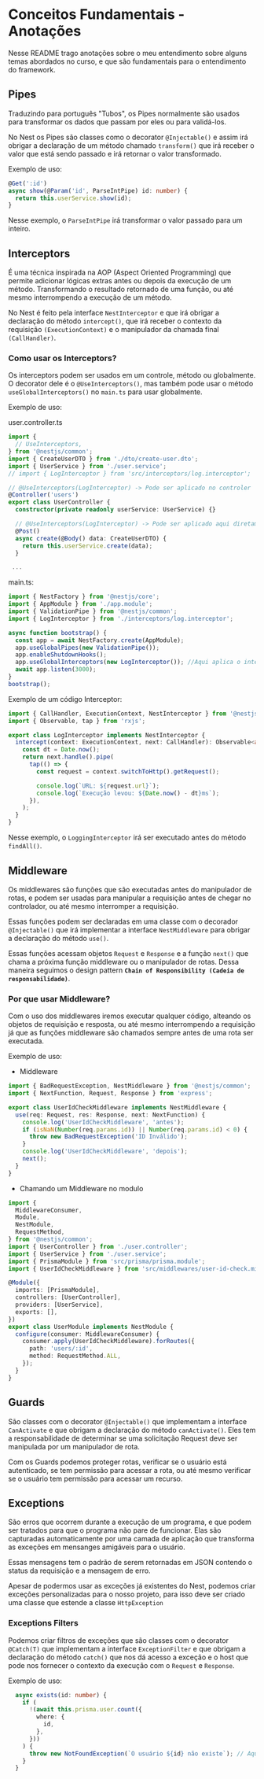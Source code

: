 # Conceitos Fundamentais - Anotações

Nesse README trago anotações sobre o meu entendimento sobre alguns temas abordados no curso, e que são fundamentais para o entendimento do framework.

## Pipes

Traduzindo para português "Tubos", os Pipes normalmente são usados para transformar os dados que passam por eles ou para validá-los.

No Nest os Pipes são classes como o decorator `@Injectable()` e assim irá obrigar a declaração de um método chamado `transform()` que irá receber o valor que está sendo passado e irá retornar o valor transformado.

Exemplo de uso:

```typescript
@Get(':id')
async show(@Param('id', ParseIntPipe) id: number) {
  return this.userService.show(id);
}
```

Nesse exemplo, o `ParseIntPipe` irá transformar o valor passado para um inteiro.

## Interceptors

É uma técnica inspirada na AOP (Aspect Oriented Programming) que permite adicionar lógicas extras antes ou depois da execução de um método. Transformando o resultado retornado de uma função, ou até mesmo interrompendo a execução de um método.

No Nest é feito pela interface `NestInterceptor` e que irá obrigar a declaração do método `intercept()`, que irá receber o contexto da requisição `(ExecutionContext)` e o manipulador da chamada final `(CallHandler)`.

### Como usar os Interceptors?

Os interceptors podem ser usados em um controle, método ou globalmente. O decorator dele é o `@UseInterceptors()`, mas também pode usar o método `useGlobalInterceptors()` no `main.ts` para usar globalmente.

Exemplo de uso:

user.controller.ts

```typescript
import {
  // UseInterceptors,
} from '@nestjs/common';
import { CreateUserDTO } from './dto/create-user.dto';
import { UserService } from './user.service';
// import { LogInterceptor } from 'src/interceptors/log.interceptor';

// @UseInterceptors(LogInterceptor) -> Pode ser aplicado no controler
@Controller('users')
export class UserController {
  constructor(private readonly userService: UserService) {}

  // @UseInterceptors(LogInterceptor) -> Pode ser aplicado aqui diretamente
  @Post()
  async create(@Body() data: CreateUserDTO) {
    return this.userService.create(data);
  }

 ...
```

main.ts:

```typescript
import { NestFactory } from '@nestjs/core';
import { AppModule } from './app.module';
import { ValidationPipe } from '@nestjs/common';
import { LogInterceptor } from './interceptors/log.interceptor';

async function bootstrap() {
  const app = await NestFactory.create(AppModule);
  app.useGlobalPipes(new ValidationPipe());
  app.enableShutdownHooks();
  app.useGlobalInterceptors(new LogInterceptor()); //Aqui aplica o interceptor globalmente
  await app.listen(3000);
}
bootstrap();
```

Exemplo de um código Interceptor:

```typescript
import { CallHandler, ExecutionContext, NestInterceptor } from '@nestjs/common';
import { Observable, tap } from 'rxjs';

export class LogInterceptor implements NestInterceptor {
  intercept(context: ExecutionContext, next: CallHandler): Observable<any> {
    const dt = Date.now();
    return next.handle().pipe(
      tap(() => {
        const request = context.switchToHttp().getRequest();

        console.log(`URL: ${request.url}`);
        console.log(`Execução levou: ${Date.now() - dt}ms`);
      }),
    );
  }
}
```

Nesse exemplo, o `LoggingInterceptor` irá ser executado antes do método `findAll()`.

## Middleware

Os middlewares são funções que são executadas antes do manipulador de rotas, e podem ser usadas para manipular a requisição antes de chegar no controlador, ou até mesmo interromper a requisição.

Essas funções podem ser declaradas em uma classe com o decorador `@Injectable()` que irá implementar a interface `NestMiddleware` para obrigar a declaração do método `use()`.

Essas funções acessam objetos `Request` e `Response` e a função `next()` que chama a próxima função middleware ou o manipulador de rotas. Dessa maneira seguimos o design pattern **`Chain of Responsibility (Cadeia de responsabilidade)`**.

### Por que usar Middleware?

Com o uso dos middlewares iremos executar qualquer código, alteando os objetos de requisição e resposta, ou até mesmo interrompendo a requisição já que as funções middleware são chamados sempre antes de uma rota ser executada.

Exemplo de uso:

- Middleware

```typescript
import { BadRequestException, NestMiddleware } from '@nestjs/common';
import { NextFunction, Request, Response } from 'express';

export class UserIdCheckMiddleware implements NestMiddleware {
  use(req: Request, res: Response, next: NextFunction) {
    console.log('UserIdCheckMiddleware', 'antes');
    if (isNaN(Number(req.params.id)) || Number(req.params.id) < 0) {
      throw new BadRequestException('ID Inválido');
    }
    console.log('UserIdCheckMiddleware', 'depois');
    next();
  }
}
```

- Chamando um Middleware no modulo

```typescript
import {
  MiddlewareConsumer,
  Module,
  NestModule,
  RequestMethod,
} from '@nestjs/common';
import { UserController } from './user.controller';
import { UserService } from './user.service';
import { PrismaModule } from 'src/prisma/prisma.module';
import { UserIdCheckMiddleware } from 'src/middlewares/user-id-check.middleware';

@Module({
  imports: [PrismaModule],
  controllers: [UserController],
  providers: [UserService],
  exports: [],
})
export class UserModule implements NestModule {
  configure(consumer: MiddlewareConsumer) {
    consumer.apply(UserIdCheckMiddleware).forRoutes({
      path: 'users/:id',
      method: RequestMethod.ALL,
    });
  }
}
```

## Guards

São classes com o decorator `@Injectable()` que implementam a interface `CanActivate` e que obrigam a declaração do método `canActivate()`. Eles tem a responsabilidade de determinar se uma solicitação Request deve ser manipulada por um manipulador de rota.

Com os Guards podemos proteger rotas, verificar se o usuário está autenticado, se tem permissão para acessar a rota, ou até mesmo verificar se o usuário tem permissão para acessar um recurso.

## Exceptions

São erros que ocorrem durante a execução de um programa, e que podem ser tratados para que o programa não pare de funcionar. Elas são capturadas automaticamente por uma camada de aplicação que transforma as exceções em mensanges amigáveis para o usuário.

Essas mensagens tem o padrão de serem retornadas em JSON contendo o status da requisição e a mensagem de erro.

Apesar de podermos usar as exceções já existentes do Nest, podemos criar exceções personalizadas para o nosso projeto, para isso deve ser criado uma classe que estende a classe `HttpException`

### Exceptions Filters

Podemos criar filtros de exceções que são classes com o decorator `@Catch(T)` que implementam a interface `ExceptionFilter` e que obrigam a declaração do método `catch()` que nos dá acesso a exceção e o host que pode nos fornecer o contexto da execução com o `Request` e `Response`.

Exemplo de uso:

```typescript
  async exists(id: number) {
    if (
      !(await this.prisma.user.count({
        where: {
          id,
        },
      }))
    ) {
      throw new NotFoundException(`O usuário ${id} não existe`); // Aqui é lançado a exceção
    }
  }
```
